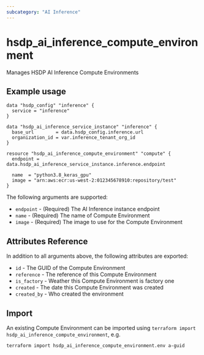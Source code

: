 ```yaml
---
subcategory: "AI Inference"
---
```


# hsdp_ai_inference_compute_environment

Manages HSDP AI Inference Compute Environments

## Example usage

```hcl
data "hsdp_config" "inference" {
  service = "inference"
}

data "hsdp_ai_inference_service_instance" "inference" {
  base_url        = data.hsdp_config.inference.url
  organization_id = var.inference_tenant_org_id
}

resource "hsdp_ai_inference_compute_environment" "compute" {
  endpoint = data.hsdp_ai_inference_service_instance.inference.endpoint
  
  name  = "python3.8_keras_gpu"
  image = "arn:aws:ecr:us-west-2:012345678910:repository/test"
}
```

The following arguments are supported:

* `endpoint` - (Required) The AI Inference instance endpoint
* `name` - (Required) The name of Compute Environment
* `image` - (Required) The image to use for the Compute Environment

## Attributes Reference

In addition to all arguments above, the following attributes are exported:

* `id` - The GUID of the Compute Environment
* `reference` - The reference of this Compute Environment
* `is_factory` - Weather this Compute Environment is factory one
* `created` - The date this Compute Environment was created
* `created_by` - Who created the environment

## Import

An existing Compute Environment can be imported using `terraform import hsdp_ai_inference_compute_environment`, e.g.

```bash
terraform import hsdp_ai_inference_compute_environment.env a-guid
